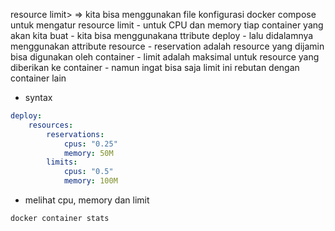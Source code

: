 resource limit> => kita bisa menggunakan file konfigurasi docker compose untuk mengatur resource limit
    - untuk CPU dan memory tiap container yang akan kita buat
    - kita bisa menggunakana ttribute deploy
        - lalu didalamnya menggunakan attribute resource
    - reservation adalah resource yang dijamin bisa digunakan oleh container
    - limit adalah maksimal untuk resource yang diberikan ke container 
        - namun ingat bisa saja limit ini rebutan dengan container lain

- syntax
```yaml
deploy:
    resources:
        reservations:
            cpus: "0.25"
            memory: 50M
        limits:
            cpus: "0.5"
            memory: 100M
```

- melihat cpu, memory dan limit
```bash
docker container stats
```